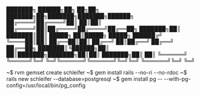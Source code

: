 
███████╗ ██████╗██╗  ██╗██╗     ███████╗██╗███████╗███████╗██████╗ 
██╔════╝██╔════╝██║  ██║██║     ██╔════╝██║██╔════╝██╔════╝██╔══██╗
███████╗██║     ███████║██║     █████╗  ██║█████╗  █████╗  ██████╔╝
╚════██║██║     ██╔══██║██║     ██╔══╝  ██║██╔══╝  ██╔══╝  ██╔══██╗
███████║╚██████╗██║  ██║███████╗███████╗██║██║     ███████╗██║  ██║
╚══════╝ ╚═════╝╚═╝  ╚═╝╚══════╝╚══════╝╚═╝╚═╝     ╚══════╝╚═╝  ╚═╝
                                                                   
~$ rvm gemset create schleifer
~$ gem install rails --no-ri --no-rdoc
~$ rails new schleifer --database=postgresql
~$ gem install pg -- --with-pg-config=/usr/local/bin/pg_config
